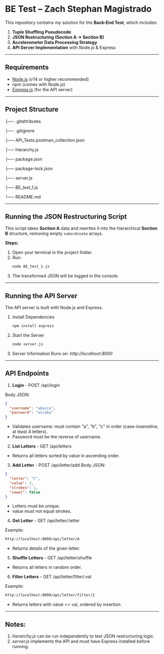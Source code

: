 # BE Test – Zach Stephan Magistrado

This repository contains my solution for the **Back-End Test**, which includes:

1. **Tuple Shuffling Pseudocode**
2. **JSON Restructuring (Section A → Section B)**
3. **Accelerometer Data Processing Strategy**
4. **API Server Implementation** with Node.js & Express

---

## Requirements

- [Node.js](https://nodejs.org/) (v14 or higher recommended)
- npm (comes with Node.js)
- [Express.js](https://expressjs.com/) (for the API server)

---

## Project Structure

├── .gitattributes

├── .gitignore

├── API_Tests.postman_collection.json

├── hierarchy.js

├── package.json

├── package-lock.json

├── server.js

├── BE_test_1.js

└── README.md

---

## Running the JSON Restructuring Script

This script takes **Section A** data and rewrites it into the hierarchical **Section B** structure, removing empty `subordinate` arrays.

**Steps:**
1. Open your terminal in the project folder.
2. Run:
   ```bash
   node BE_test_1.js
   ```
3. The transformed JSON will be logged in the console.

---

## Running the API Server

The API server is built with Node.js and Express.

1. Install Dependencies
    ```bash
    npm install express
    ```
2. Start the Server
    ```bash
    node server.js
    ```
3. Server Information
Runs on: *http://localhost:8000*

---

## API Endpoints

1. **Login** - 
POST /api/login

Body JSON:
```json
{
  "username": "abacca",
  "password": "accaba"
}
```
- Validates username: must contain "a", "b", "c" in order (case-insensitive, at least 4 letters).
- Password must be the reverse of username.

2. **List Letters** - 
GET /api/letters

- Returns all letters sorted by value in ascending order.

3. **Add Letter** - 
POST /api/letter/add
Body JSON:
``` json
{
  "letter": "C",
  "value": 3,
  "strokes": 1,
  "vowel": false
}
```
- Letters must be unique.
- value must not equal strokes.

4. **Get Letter** -
GET /api/letter/:letter

Example:
```bash
http://localhost:8000/api/letter/A
```
- Returns details of the given letter.

5. **Shuffle Letters** - 
GET /api/letter/shuffle
- Returns all letters in random order.

6. **Filter Letters** - 
GET /api/letter/filter/:val   

Example:
```bash
http://localhost:8000/api/letter/filter/1
```
- Returns letters with value <= val, ordered by insertion.

---

## Notes:
1. *hierarchy.js* can be run independently to test JSON restructuring logic.
2. *server.js* implements the API and must have Express installed before running.
